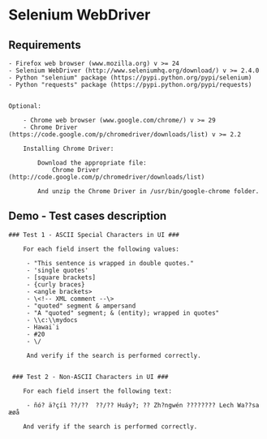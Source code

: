Selenium WebDriver
=====================

## Requirements ##

	- Firefox web browser (www.mozilla.org) v >= 24
	- Selenium WebDriver (http://www.seleniumhq.org/download/) v >= 2.4.0
	- Python "selenium" package (https://pypi.python.org/pypi/selenium)
	- Python "requests" package (https://pypi.python.org/pypi/requests)

	
	Optional:

		- Chrome web browser (www.google.com/chrome/‎) v >= 29 
		- Chrome Driver (https://code.google.com/p/chromedriver/downloads/list) v >= 2.2 
	
		Installing Chrome Driver:

			Download the appropriate file: 
				Chrome Driver (http://code.google.com/p/chromedriver/downloads/list)

			And unzip the Chrome Driver in /usr/bin/google-chrome folder.


## Demo - Test cases description ##

	### Test 1 - ASCII Special Characters in UI ###

		For each field insert the following values:

		 - "This sentence is wrapped in double quotes."
		 - 'single quotes'
		 - [square brackets]
		 - {curly braces}
		 - <angle brackets>
		 - \<!-- XML comment --\>
		 - "quoted" segment & ampersand
		 - "A "quoted" segment; & (entity); wrapped in quotes"
		 - \\c:\\mydocs
		 - Hawai`i
		 - #20
		 - \/

		 And verify if the search is performed correctly.


	 ### Test 2 - Non-ASCII Characters in UI ###

		For each field insert the following text:

		 - ñó? ä?çíì ??/??  ??/?? Huáy?; ?? Zh?ngwén ???????? Lech Wa??sa æøå

		And verify if the search is performed correctly.